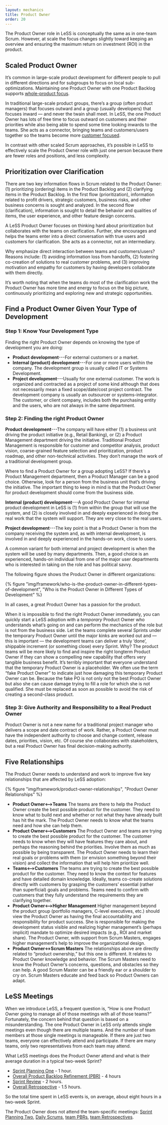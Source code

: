 ```yaml
---
layout: mechanics
title: Product Owner
order: 20
---
```


The Product Owner role in LeSS is conceptually the same as in one-team Scrum. However, at scale the focus changes slightly toward keeping an overview and ensuring the maximum return on investment (ROI) in the product.

## Scaled Product Owner

It’s common in large-scale product development for different people to pull in different directions and for subgroups to focus on local sub-optimizations. Maintaining one Product Owner with one Product Backlog supports [whole-product focus](../principles/whole-product-focus.html).

In traditional large-scale product groups, there’s a group (often product managers) that focuses outward  and a group (usually developers) that focuses inward  — and never the twain shall meet. In LeSS, the one Product Owner has lots of free time to focus outward on customers and their priorities while also being able to spend some time looking inwards to the teams. She acts as a connector, bringing teams and customers/users together so the teams become more [customer focused](../principles/customer-centric.html).

In contrast with other scaled Scrum approaches, it’s possible in LeSS to effectively scale the Product Owner role with just one person because there are fewer roles and positions, and less complexity.

## Prioritization over Clarification

There are two key information flows in Scrum related to the Product Owner: (1) prioritizing (ordering) items in the Product Backlog and (2) clarifying items in the Product Backlog. In the first flow (prioritization), information related to profit drivers, strategic customers, business risks, and other business concerns is sought and analyzed. In the second flow (clarification), information is sought to detail the behavior and qualities of items, the user experience, and other feature design concerns.

A LeSS Product Owner focuses on thinking hard about prioritization but collaborates with the teams on clarification. Further, she encourages and helps the teams enter into a direct conversation with true users and customers for clarification. She acts as a connector, not an intermediary.

Why emphasize direct interaction between teams and customers/users? Reasons include: (1) avoiding information loss from handoffs, (2) fostering co-creation of solutions to real customer problems, and (3) improving motivation and empathy for customers by having developers collaborate with them directly.

It’s worth noting that when the teams do most of the clarification work the Product Owner has more time and energy to focus on the big picture, continuously prioritizing and exploring new and strategic opportunities.

## Find a Product Owner Given Your Type of Development

### Step 1: Know Your Development Type

Finding the right Product Owner depends on knowing the type of development you are doing:

* **Product development**---For external customers or a market.
* **Internal (product) development**---For one or more users within the company. The development group is usually called IT or Systems Development.
* **Project development**---Usually for one external customer. The work is organized and contracted as a project of some kind although that does not necessarily mean a fixed scope/date/cost project contract. The development company is usually an outsourcer or systems-integrator. The customer, or client company, includes both the purchasing entity and the users, who are not always in the same department.

### Step 2: Finding the right Product Owner

**Product development**---The company will have either (1) a business unit driving the product initiative (e.g., Retail Banking), or (2) a Product Management department driving the initiative. Traditional Product Management is responsible for customer and competitor analysis, product vision, coarse-grained feature selection and prioritization, product roadmap, and other non-technical activities. They don’t manage the work of a traditional development group.

Where to find a Product Owner for a group adopting LeSS? If there’s a Product Management department, then a Product Manager can be a good choice. Otherwise, look for a person from the business unit that’s driving the initiative. The important thing to keep in mind is that the Product Owner for product development should come from the business side.

**Internal (product) development**---A good Product Owner for internal product development in LeSS is (1) from within the group that will use the system, and (2) is closely involved in and deeply experienced in doing the real work that the system will support. They are very close to the real users.

**Project development**---The key point is that a Product Owner is from the company receiving the system and, as with internal development, is involved in and deeply experienced in the hands-on work, close to users.

A common variant for both internal and project development is when the system will be used by many departments. Then, a good choice is an experienced, hands-on individual from one of the major user departments who is interested in taking on the role and has political savvy.

The following figure shows the Product Owner in different organizations:

<div>
  {% figure "img/framework/who-is-the-product-owner-in-different-types-of-development", "Who is the Product Owner in Different Types of Development" %}
</div>

In all cases, a great Product Owner has a passion for the product.

When it is impossible to find the right Product Owner immediately, you can quickly start a LeSS adoption with a *temporary* Product Owner who understands what’s going on and can perform the mechanics of the role but is not from the business side. Let the teams complete several Sprints under the temporary Product Owner until the major kinks are worked out and — this is important — the development teams can deliver a truly ‘done’, shippable increment (or something close) every Sprint. Why? The product teams will be more likely to find and inspire the right longterm Product Owner if they can show a compelling new capability that offers very tangible business benefit. It’s terribly important that everyone understand that the temporary Product Owner is a placeholder. We often use the term “fake Product Owner” to indicate just how damaging this temporary Product Owner can be. Because the fake PO is not only not the best Product Owner but also she can cause damage trying to fill a role for which she is not qualified. She must be replaced as soon as possible to avoid the risk of creating a second-class product.

### Step 3: Give Authority and Responsibility to a Real Product Owner

Product Owner is not a new name for a traditional project manager who delivers a scope and date contract of work. Rather, a Product Owner must have the independent authority to choose and change content, release dates, priorities, vision, etc. Of course she collaborates with stakeholders, but a real Product Owner has final decision-making authority.

## Five Relationships

The Product Owner needs to understand and work to improve five key relationships that are affected by LeSS adoption:

<div>
  {% figure "img/framework/product-owner-relationships", "Product Owner Relationships" %}
</div>

* **Product Owner<–>Teams**
  The teams are there to help the Product Owner create the best possible product for the customer. They need to know what to build next and whether or not what they have already built has hit the mark. The Product Owner needs to know what the teams need and how she can help them.
* **Product Owner<–>Customers**
  The Product Owner and teams are trying to create the best possible product for the customer. The customer needs to know when they will have features they care about, and perhaps the reasoning behind the priorities. Involve them as much as possible by being transparent. The Product Owner needs to learn their real goals or problems with them (or envision something beyond their vision) and collect the information that will help him prioritize well.
* **Teams<–>Customers**
  The teams are trying to create the best possible product for the customer. They need to know the context for features and have detailed domain knowledge. Ideally, teams co-create solutions directly with customers by grasping the customers’ essential (rather than superficial) goals and problems. Teams need to confirm with customers that they fully understand the requirements they are clarifying together.
* **Product Owner<–>Higher Management**
  Higher management beyond the product group (portfolio managers, C-level executives, etc.) should view the Product Owner as having the final accountability and responsibility for product success. She is responsible for making the development status visible and realizing higher management’s (perhaps implicit) mandate to optimize desired impacts (e.g., ROI and market share). The Product Owner, with support from Scrum Masters, engages higher management’s help to improve the organizational design.
* **Product Owner<->Scrum Masters**
  The relationships above are directly related to “product ownership,” but this one is different. It relates to Product Owner knowledge and behavior. The Scrum Masters need to know the Product Owner’s concerns, questions, and obstacles so they can help. A good Scrum Master can be a friendly ear or a shoulder to cry on. Scrum Masters educate and feed back so Product Owners can adapt. 

## LeSS Meetings

When we introduce LeSS, a frequent question is, “How is one Product Owner going to manage all of those meetings with all of those teams?” Fortunately, the concern behind that question is based on a misunderstanding. The one Product Owner in LeSS only attends single meetings even though there are multiple teams. And the number of team members at those single meetings is manageable. If there are just two teams, everyone can effectively attend and participate. If there are many teams, only two representatives from each team may attend.

What LeSS meetings does the Product Owner attend and what is their average duration in a typical two-week Sprint?

* [Sprint Planning One](sprint-planning-one.html) - 1 hour.
* [Overall Product Backlog Refinement (PBR)](product-backlog-refinement.html) - 4 hours
* [Sprint Review](sprint-review.html) - 2 hours.
* [Overall Retrospective](overall-retrospective.html) - 1.5 hours.

So the total time spent in LeSS events is, on average, about eight hours in a two-week Sprint.

The Product Owner does not attend the team-specific meetings: [Sprint Planning Two](sprint-planning-two.html), [Daily Scrums](daily-scrum.html), [team PBRs](product-backlog-refinement.html), [team Retrospectives](retrospective.html).


